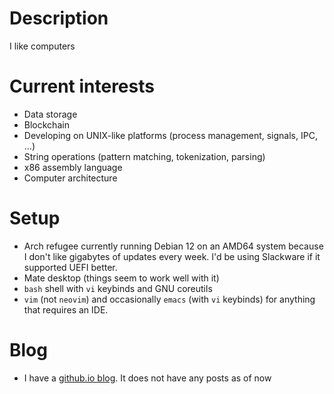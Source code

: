 # Description
I like computers

# Current interests
- Data storage
- Blockchain
- Developing on UNIX-like platforms (process management, signals, IPC, ...)
- String operations (pattern matching, tokenization, parsing)
- x86 assembly language
- Computer architecture

# Setup
- Arch refugee currently running Debian 12 on an AMD64 system because I don't like gigabytes of updates every week. I'd be using Slackware if it supported UEFI better.
- Mate desktop (things seem to work well with it)
- `bash` shell with `vi` keybinds and GNU coreutils
- `vim` (not `neovim`) and occasionally `emacs` (with `vi` keybinds) for anything that requires an IDE.

# Blog
- I have a [github.io blog](datemasamune2000.github.io). It does not have any posts as of now

